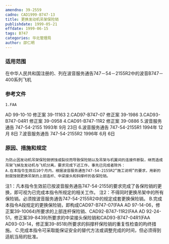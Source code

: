 ```yaml
---
amendno: 39-2559
cadno: CAD1999-B747-13
title: 更换发动机吊架保险销
publishdate: 1999-05-21
effdate: 1999-06-15
tags: B747
categories: 华北管理局
author: 邵仁明
---
```


### 适用范围 
在中华人民共和国注册的、列在波音服务通告747－54－2155R2中的波音B747－400系列飞机

### 参考文件
    1.FAA 
AD 99-10-10 修正案 39-11163 
2.CAD97-B747-07 修正案 39-1986 
3.CAD93-B747-04R1 修正案 39-0958 
    4.CAD91-B747-11R2 修正案 39-0886 
    5.波音服务通告 747-54-2155 1993年 9月 23日
    6.波音服务通告 747-54-2155R1 1994年 12月 8日
    7.波音服务通告 747-54-2155R2 1996年 6月 6日


### 原因、措施和规定 
    为防止因发动机吊架保险销锈蚀或裂纹而导致保险销以及吊架与机翼间的连接件断裂，继而造成吊架飞掉及发动机与飞机分离，要求完成下述工作，事先已完成者除外： 
    A.在本指令生效后10个月内，根据波音服务通告747-54-2155R2“施工说明”的要求，用新的耐腐蚀销更换吊架的上部连杆、中梁接头和斜撑杆的各保险销。 
  
注1：凡本指令生效前已按波音服务通告747-54-2155的要求完成了各保险销的更换，即可视为已完成本指令所规定的相关工作。 注2：不得同时更换吊架中的所有保险销。必须按波音服务通告747-54-2155R2中的规定成套更换保险销。 
    B.完成本指令A段规定的更换保险销，即构成CAD97-B747-07(FAA AD 97-14-06，修正案39-10064)所要求的上部连杆保险销、CAD92-B747-11R2(FAA AD 92-24-51，修正案39-8439)所要求的中梁接头保险销和CAD93-B747-04R1(FAA AD93-03-14，修正案39-8518)所要求的斜撑杆保险销的重复性检查的昀终措施。 
    C.完成本指令可采取能保证安全的替代方法或调整完成的时间，但必须得到适航当局的批准。

